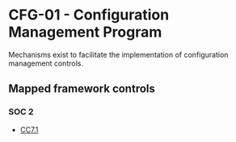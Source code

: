 # CFG-01 - Configuration Management Program
Mechanisms exist to facilitate the implementation of configuration management controls.
## Mapped framework controls
### SOC 2
- [CC7.1](../soc2/cc71.md)